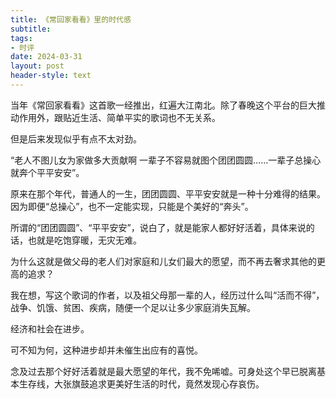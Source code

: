 ```yaml
---
title: 《常回家看看》里的时代感
subtitle: 
tags: 
- 时评
date: 2024-03-31
layout: post
header-style: text
---
```


当年《常回家看看》这首歌一经推出，红遍大江南北。除了春晚这个平台的巨大推动作用外，跟贴近生活、简单平实的歌词也不无关系。

但是后来发现似乎有点不太对劲。

“老人不图儿女为家做多大贡献啊 一辈子不容易就图个团团圆圆……一辈子总操心就奔个平平安安”。

原来在那个年代，普通人的一生，团团圆圆、平平安安就是一种十分难得的结果。因为即便“总操心”，也不一定能实现，只能是个美好的“奔头”。

所谓的“团团圆圆”、“平平安安”，说白了，就是能家人都好好活着，具体来说的话，也就是吃饱穿暖，无灾无难。

为什么这就是做父母的老人们对家庭和儿女们最大的愿望，而不再去奢求其他的更高的追求？

我在想，写这个歌词的作者，以及祖父母那一辈的人，经历过什么叫“活而不得”，战争、饥饿、贫困、疾病，随便一个足以让多少家庭消失瓦解。

经济和社会在进步。

可不知为何，这种进步却并未催生出应有的喜悦。

念及过去那个好好活着就是最大愿望的年代，我不免唏嘘。可身处这个早已脱离基本生存线，大张旗鼓追求更美好生活的时代，竟然发现心存哀伤。